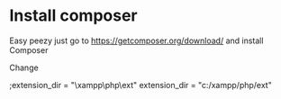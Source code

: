 # Install composer

Easy peezy just go to https://getcomposer.org/download/ and install Composer


Change

;extension_dir = "\xampp\php\ext"
extension_dir = "c:/xampp/php/ext"

